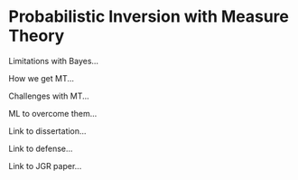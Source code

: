 # Probabilistic Inversion with Measure Theory

Limitations with Bayes...

How we get MT...

Challenges with MT...

ML to overcome them...

Link to dissertation...

Link to defense...

Link to JGR paper...
